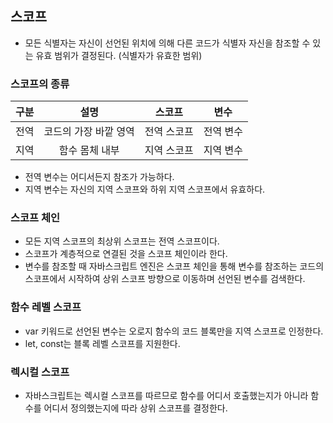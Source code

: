 ## 스코프

- 모든 식별자는 자신이 선언된 위치에 의해 다른 코드가 식별자 자신을 참조할 수 있는 유효 범위가 결정된다. (식별자가 유효한 범위)

### 스코프의 종류

|구분|설명|스코프|변수|
|:--:|:--:| :--: |:--:|
|전역|코드의 가장 바깥 영역|전역 스코프|전역 변수|
|지역|함수 몸체 내부|지역 스코프|지역 변수|

- 전역 변수는 어디서든지 참조가 가능하다.
- 지역 변수는 자신의 지역 스코프와 하위 지역 스코프에서 유효하다.

### 스코프 체인

- 모든 지역 스코프의 최상위 스코프는 전역 스코프이다.
- 스코프가 계층적으로 연결된 것을 스코프 체인이라 한다.
- 변수를 참조할 때 자바스크립트 엔진은 스코프 체인을 통해 변수를 참조하는 코드의 스코프에서 시작하여 상위 스코프 방향으로 이동하며 선언된 변수를 검색한다.

### 함수 레벨 스코프

- var 키워드로 선언된 변수는 오로지 함수의 코드 블록만을 지역 스코프로 인정한다.
- let, const는 블록 레벨 스코프를 지원한다.

### 렉시컬 스코프

- 자바스크립트는 렉시컬 스코프를 따르므로 함수를 어디서 호출했는지가 아니라 함수를 어디서 정의했는지에 따라 상위 스코프를 결정한다.
  
